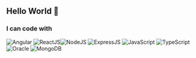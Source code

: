 ## Hello World 👋


### I can code with </br>
<img alt="Angular" src="https://img.shields.io/badge/Angular-DD0031?style=for-the-badge&logo=angular&logoColor=white"> <img alt="ReactJS" src="https://img.shields.io/badge/React-20232A?style=for-the-badge&logo=react&logoColor=61DAFB"><img alt="NodeJS" src="https://img.shields.io/badge/Node%20js-339933?style=for-the-badge&logo=nodedotjs&logoColor=white"> <img alt="ExpressJS" src="https://img.shields.io/badge/Express%20js-000000?style=for-the-badge&logo=express&logoColor=white"> <img alt="JavaScript" src="https://img.shields.io/badge/JavaScript-323330?style=for-the-badge&logo=javascript&logoColor=F7DF1E"> <img alt="TypeScript" src="https://img.shields.io/badge/TypeScript-007ACC?style=for-the-badge&logo=typescript&logoColor=white"> <img alt="Oracle" src="https://img.shields.io/badge/Oracle-F80000?style=for-the-badge&logo=oracle&logoColor=black"> <img alt="MongoDB" src="https://img.shields.io/badge/MongoDB-4EA94B?style=for-the-badge&logo=mongodb&logoColor=white">

<!--
**nehais/nehais** is a ✨ _special_ ✨ repository because its `README.md` (this file) appears on your GitHub profile.

Here are some ideas to get you started:

- 🔭 I’m currently working on ...
- 🌱 I’m currently learning ...
- 👯 I’m looking to collaborate on ...
- 🤔 I’m looking for help with ...
- 💬 Ask me about ...
- 📫 How to reach me: ...
- 😄 Pronouns: ...
- ⚡ Fun fact: ...
-->
